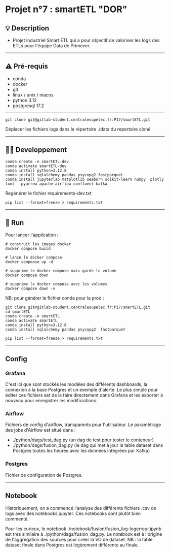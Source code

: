 # Projet n°7 : smartETL "DOR"

## 💡 Description

- Projet industriel Smart ETL qui a pour objectif de valoriser les logs des ETLs pour l'équipe Data de Primever. 
---

## ⚠️ Pré-requis 

- conda
- docker 
- git
- linux / unix / macos 
- python 3.12
- postgresql 17.2

---
```
git clone git@gitlab-student.centralesupelec.fr:PI7/smartETL.git
```

Déplacer les fichiers logs dans le répertoire ./data du repertoire cloné

------
## 👩‍💻 Developpement

```
conda create -n smartETL-dev
conda activate smartETL-dev
conda install python=3.12.8
conda install sqlalchemy pandas psycopg2 fastparquet
conda install jupyterlab matplotlib seaborn scikit-learn numpy  plotly lxml   pyarrow apache-airflow confluent-kafka    
```
Regénérer le fichier requirements-dev.txt
```
pip list --format=freeze > requirements.txt 
```
---
## 🚀 Run

Pour lancer l'application : 
```
# construit les images docker 
docker compose build 

# lance le docker compose 
docker compoose up -d

# supprime le docker compose mais garde le volume 
docker compose down 

# supprime le docker compose avec les volumes 
docker compose down -v 
```

NB: pour générer le fichier conda pour la prod : 
```
git clone git@gitlab-student.centralesupelec.fr:PI7/smartETL.git
cd smartETL
conda create -n smartETL
conda activate smartETL
conda install python=3.12.8
conda install sqlalchemy pandas psycopg2  fastparquet

pip list --format=freeze > requirements.txt 
```
---
## Config
### Grafana 
C'est ici que sont stockés les modèles des différents dashboards, la connexion à la base Postgres et un exemple d'alerte. Le plus simple pour éditer ces fichiers est de la faire directement dans Grafana et les exporter à nouveau pour enregistrer les modificiations.

### Airflow
Fichiers de config d'airflow, transparents pour l'utilisateur. Le paramètrage des jobs d'Airflow est situé dans :
- ./python/dags/test_dag.py (un dag de test pour tester le conteneur)
- ./python/dags/fusion_dag.py (le dag qui met à jour la table dataset dans Postgres toutes les heures avec les données intégrées par Kafka)

### Postgres
Fichier de configuration de Postgres. 

---
## Notebook
Historiquement, on a commencé l'analyse des différents fichiers .csv de logs avec des notebooks jupyter. Ces notebooks sont plutôt bien commenté. 

Pour les curieux, le notebook ./notebook/fusion/fusion_log-logerreur.ipynb est très similaire à ./python/dags/fusion_dag.py. Le notebook est à l'origine de l'aggregation des sources pour créer la VO de dataset. NB : la table dataset finale dans Postgres est légèrement différente au finale. 
